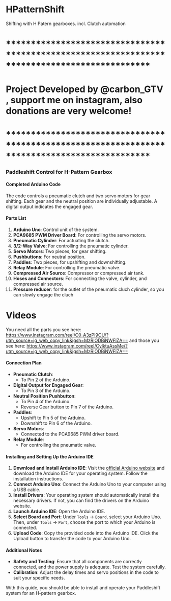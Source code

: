 # HPatternShift
Shifting with H Patern gearboxes. incl. Clutch automation

# *********************************************************************************************
# Project Developed by @carbon_GTV , support me on instagram, also donations are very welcome!
# *********************************************************************************************

### Paddleshift Control for H-Pattern Gearbox

#### Completed Arduino Code
The code controls a pneumatic clutch and two servo motors for gear shifting. Each gear and the neutral position are individually adjustable. A digital output indicates the engaged gear.

#### Parts List
1. **Arduino Uno**: Control unit of the system.
2. **PCA9685 PWM Driver Board**: For controlling the servo motors.
3. **Pneumatic Cylinder**: For actuating the clutch.
4. **3/2-Way Valve**: For controlling the pneumatic cylinder.
5. **Servo Motors**: Two pieces, for gear shifting.
6. **Pushbuttons**: For neutral position.
7. **Paddles**: Two pieces, for upshifting and downshifting.
8. **Relay Module**: For controlling the pneumatic valve.
9. **Compressed Air Source**: Compressor or compressed air tank.
10. **Hoses and Connectors**: For connecting the valve, cylinder, and compressed air source.
11. **Pressure reducer**: for the outlet of the pneumatic cluch cylinder, so you can slowly engage the cluch

# Videos
You need all the parts you see here:
https://www.instagram.com/reel/C0_A3zPI9OU/?utm_source=ig_web_copy_link&igsh=MzRlODBiNWFlZA==
and those you see here:
https://www.instagram.com/reel/CylktuAssMe/?utm_source=ig_web_copy_link&igsh=MzRlODBiNWFlZA==


#### Connection Plan
- **Pneumatic Clutch**:
  - To Pin 2 of the Arduino.
- **Digital Output for Engaged Gear**:
  - To Pin 3 of the Arduino.
- **Neutral Position Pushbutton**:
  - To Pin 4 of the Arduino.
  - Reverse Gear button to Pin 7 of the Arduino.
- **Paddles**:
  - Upshift to Pin 5 of the Arduino.
  - Downshift to Pin 6 of the Arduino.
- **Servo Motors**:
  - Connected to the PCA9685 PWM driver board.
- **Relay Module**:
  - For controlling the pneumatic valve.

#### Installing and Setting Up the Arduino IDE
1. **Download and Install Arduino IDE**: Visit the [official Arduino website](https://www.arduino.cc/en/software) and download the Arduino IDE for your operating system. Follow the installation instructions.
2. **Connect Arduino Uno**: Connect the Arduino Uno to your computer using a USB cable.
3. **Install Drivers**: Your operating system should automatically install the necessary drivers. If not, you can find the drivers on the Arduino website.
4. **Launch Arduino IDE**: Open the Arduino IDE.
5. **Select Board and Port**: Under `Tools` -> `Board`, select your Arduino Uno. Then, under `Tools` -> `Port`, choose the port to which your Arduino is connected.
6. **Upload Code**: Copy the provided code into the Arduino IDE. Click the Upload button to transfer the code to your Arduino Uno.

#### Additional Notes
- **Safety and Testing**: Ensure that all components are correctly connected, and the power supply is adequate. Test the system carefully.
- **Calibration**: Adjust the delay times and servo positions in the code to suit your specific needs.

With this guide, you should be able to install and operate your Paddleshift system for an H-pattern gearbox.

